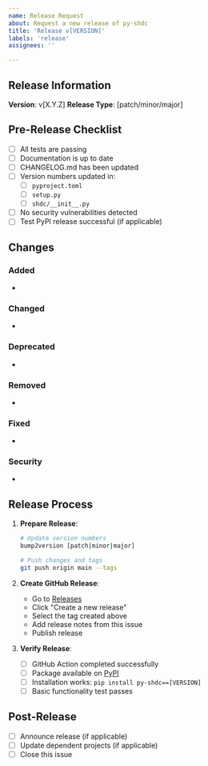 ```yaml
---
name: Release Request
about: Request a new release of py-shdc
title: 'Release v[VERSION]'
labels: 'release'
assignees: ''

---
```


## Release Information

**Version**: v[X.Y.Z]
**Release Type**: [patch/minor/major]

## Pre-Release Checklist

- [ ] All tests are passing
- [ ] Documentation is up to date
- [ ] CHANGELOG.md has been updated
- [ ] Version numbers updated in:
  - [ ] `pyproject.toml`
  - [ ] `setup.py`
  - [ ] `shdc/__init__.py`
- [ ] No security vulnerabilities detected
- [ ] Test PyPI release successful (if applicable)

## Changes

### Added
- 

### Changed
- 

### Deprecated
- 

### Removed
- 

### Fixed
- 

### Security
- 

## Release Process

1. **Prepare Release**:
   ```bash
   # Update version numbers
   bump2version [patch|minor|major]
   
   # Push changes and tags
   git push origin main --tags
   ```

2. **Create GitHub Release**:
   - Go to [Releases](https://github.com/envopentech/py-shdc/releases)
   - Click "Create a new release"
   - Select the tag created above
   - Add release notes from this issue
   - Publish release

3. **Verify Release**:
   - [ ] GitHub Action completed successfully
   - [ ] Package available on [PyPI](https://pypi.org/project/py-shdc/)
   - [ ] Installation works: `pip install py-shdc==[VERSION]`
   - [ ] Basic functionality test passes

## Post-Release

- [ ] Announce release (if applicable)
- [ ] Update dependent projects (if applicable)
- [ ] Close this issue
